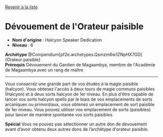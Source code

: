 [Revenir à la liste](list.md)

# Dévouement de l'Orateur paisible

 * **Nom d'origine** : Halcyon Speaker Dedication
 * **Niveau** : 6


<div><strong>Archétype </strong>@Compendium[pf2e.archetypes.Qsmzm6w1ZNpHX7GD]{Orateur paisible}</div>
<div><span id="ctl00_MainContent_DetailedOutput"><strong>Prérequis</strong> Dévouement du Gardien de Magaambya, membre de l'Académie de Magaambya avec un rang de maître<br></span></div>
<hr>
<p>Vous consacrez une grande part de vos études à la magie paisible (halcyon). Vous obtenez l'accès à deux tours de magie communs paisibles (Halcyon) et à deux sorts halcyon de 1er niveau. En plus d'être capable de lancer vos sorts halcyon spells par le biais de vos emplacements de sorts arcaniques ou primordiaux, vous obtenez un emplacement de sort paisible de 1er niveau. Vous pouvez utiliser vos emplacement de sorts (paisibles) pour lancer de manière spontanée vos sorts paisibles.</p>
<p><strong>Spécial</strong> Vous ne pouvez pas sélectionner un autre don de dévouement avant d’avoir obtenu deux autres dons de l’archétype d'orateur paisible.&nbsp;</p>